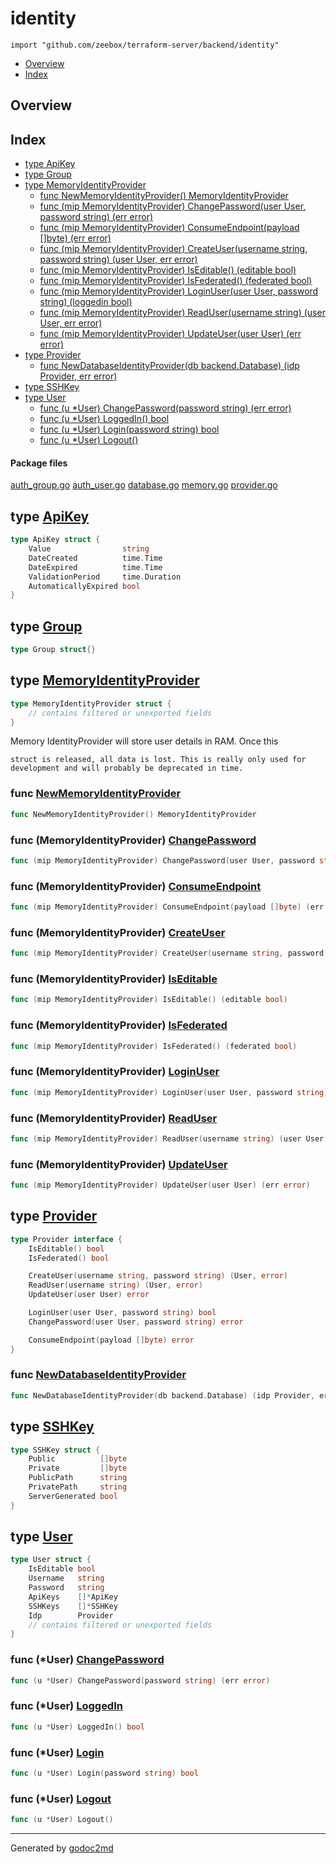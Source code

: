 

# identity
`import "github.com/zeebox/terraform-server/backend/identity"`

* [Overview](#pkg-overview)
* [Index](#pkg-index)

## <a name="pkg-overview">Overview</a>



## <a name="pkg-index">Index</a>
* [type ApiKey](#ApiKey)
* [type Group](#Group)
* [type MemoryIdentityProvider](#MemoryIdentityProvider)
  * [func NewMemoryIdentityProvider() MemoryIdentityProvider](#NewMemoryIdentityProvider)
  * [func (mip MemoryIdentityProvider) ChangePassword(user User, password string) (err error)](#MemoryIdentityProvider.ChangePassword)
  * [func (mip MemoryIdentityProvider) ConsumeEndpoint(payload []byte) (err error)](#MemoryIdentityProvider.ConsumeEndpoint)
  * [func (mip MemoryIdentityProvider) CreateUser(username string, password string) (user User, err error)](#MemoryIdentityProvider.CreateUser)
  * [func (mip MemoryIdentityProvider) IsEditable() (editable bool)](#MemoryIdentityProvider.IsEditable)
  * [func (mip MemoryIdentityProvider) IsFederated() (federated bool)](#MemoryIdentityProvider.IsFederated)
  * [func (mip MemoryIdentityProvider) LoginUser(user User, password string) (loggedin bool)](#MemoryIdentityProvider.LoginUser)
  * [func (mip MemoryIdentityProvider) ReadUser(username string) (user User, err error)](#MemoryIdentityProvider.ReadUser)
  * [func (mip MemoryIdentityProvider) UpdateUser(user User) (err error)](#MemoryIdentityProvider.UpdateUser)
* [type Provider](#Provider)
  * [func NewDatabaseIdentityProvider(db backend.Database) (idp Provider, err error)](#NewDatabaseIdentityProvider)
* [type SSHKey](#SSHKey)
* [type User](#User)
  * [func (u *User) ChangePassword(password string) (err error)](#User.ChangePassword)
  * [func (u *User) LoggedIn() bool](#User.LoggedIn)
  * [func (u *User) Login(password string) bool](#User.Login)
  * [func (u *User) Logout()](#User.Logout)


#### <a name="pkg-files">Package files</a>
[auth_group.go](/src/github.com/zeebox/terraform-server/backend/identity/auth_group.go) [auth_user.go](/src/github.com/zeebox/terraform-server/backend/identity/auth_user.go) [database.go](/src/github.com/zeebox/terraform-server/backend/identity/database.go) [memory.go](/src/github.com/zeebox/terraform-server/backend/identity/memory.go) [provider.go](/src/github.com/zeebox/terraform-server/backend/identity/provider.go) 






## <a name="ApiKey">type</a> [ApiKey](/src/target/auth_user.go?s=808:986#L48)
``` go
type ApiKey struct {
    Value                string
    DateCreated          time.Time
    DateExpired          time.Time
    ValidationPeriod     time.Duration
    AutomaticallyExpired bool
}
```









## <a name="Group">type</a> [Group](/src/target/auth_group.go?s=18:37#L3)
``` go
type Group struct{}
```









## <a name="MemoryIdentityProvider">type</a> [MemoryIdentityProvider](/src/target/memory.go?s=443:504#L19)
``` go
type MemoryIdentityProvider struct {
    // contains filtered or unexported fields
}
```
Memory IdentityProvider will store user details in RAM. Once this


	struct is released, all data is lost. This is really only used for
	development and will probably be deprecated in time.







### <a name="NewMemoryIdentityProvider">func</a> [NewMemoryIdentityProvider](/src/target/memory.go?s=116:171#L10)
``` go
func NewMemoryIdentityProvider() MemoryIdentityProvider
```




### <a name="MemoryIdentityProvider.ChangePassword">func</a> (MemoryIdentityProvider) [ChangePassword](/src/target/memory.go?s=1812:1900#L79)
``` go
func (mip MemoryIdentityProvider) ChangePassword(user User, password string) (err error)
```



### <a name="MemoryIdentityProvider.ConsumeEndpoint">func</a> (MemoryIdentityProvider) [ConsumeEndpoint](/src/target/memory.go?s=671:748#L31)
``` go
func (mip MemoryIdentityProvider) ConsumeEndpoint(payload []byte) (err error)
```



### <a name="MemoryIdentityProvider.CreateUser">func</a> (MemoryIdentityProvider) [CreateUser](/src/target/memory.go?s=762:863#L35)
``` go
func (mip MemoryIdentityProvider) CreateUser(username string, password string) (user User, err error)
```



### <a name="MemoryIdentityProvider.IsEditable">func</a> (MemoryIdentityProvider) [IsEditable](/src/target/memory.go?s=506:568#L23)
``` go
func (mip MemoryIdentityProvider) IsEditable() (editable bool)
```



### <a name="MemoryIdentityProvider.IsFederated">func</a> (MemoryIdentityProvider) [IsFederated](/src/target/memory.go?s=587:651#L27)
``` go
func (mip MemoryIdentityProvider) IsFederated() (federated bool)
```



### <a name="MemoryIdentityProvider.LoginUser">func</a> (MemoryIdentityProvider) [LoginUser](/src/target/memory.go?s=1633:1720#L75)
``` go
func (mip MemoryIdentityProvider) LoginUser(user User, password string) (loggedin bool)
```



### <a name="MemoryIdentityProvider.ReadUser">func</a> (MemoryIdentityProvider) [ReadUser](/src/target/memory.go?s=1122:1204#L50)
``` go
func (mip MemoryIdentityProvider) ReadUser(username string) (user User, err error)
```



### <a name="MemoryIdentityProvider.UpdateUser">func</a> (MemoryIdentityProvider) [UpdateUser](/src/target/memory.go?s=1552:1619#L71)
``` go
func (mip MemoryIdentityProvider) UpdateUser(user User) (err error)
```



## <a name="Provider">type</a> [Provider](/src/target/provider.go?s=18:350#L3)
``` go
type Provider interface {
    IsEditable() bool
    IsFederated() bool

    CreateUser(username string, password string) (User, error)
    ReadUser(username string) (User, error)
    UpdateUser(user User) error

    LoginUser(user User, password string) bool
    ChangePassword(user User, password string) error

    ConsumeEndpoint(payload []byte) error
}
```






### <a name="NewDatabaseIdentityProvider">func</a> [NewDatabaseIdentityProvider](/src/target/database.go?s=86:165#L8)
``` go
func NewDatabaseIdentityProvider(db backend.Database) (idp Provider, err error)
```




## <a name="SSHKey">type</a> [SSHKey](/src/target/auth_user.go?s=666:806#L40)
``` go
type SSHKey struct {
    Public          []byte
    Private         []byte
    PublicPath      string
    PrivatePath     string
    ServerGenerated bool
}
```









## <a name="User">type</a> [User](/src/target/auth_user.go?s=45:222#L8)
``` go
type User struct {
    IsEditable bool
    Username   string
    Password   string
    ApiKeys    []*ApiKey
    SSHKeys    []*SSHKey
    Idp        Provider
    // contains filtered or unexported fields
}
```









### <a name="User.ChangePassword">func</a> (\*User) [ChangePassword](/src/target/auth_user.go?s=441:499#L32)
``` go
func (u *User) ChangePassword(password string) (err error)
```



### <a name="User.LoggedIn">func</a> (\*User) [LoggedIn](/src/target/auth_user.go?s=386:416#L28)
``` go
func (u *User) LoggedIn() bool
```



### <a name="User.Login">func</a> (\*User) [Login](/src/target/auth_user.go?s=224:266#L19)
``` go
func (u *User) Login(password string) bool
```



### <a name="User.Logout">func</a> (\*User) [Logout](/src/target/auth_user.go?s=337:360#L24)
``` go
func (u *User) Logout()
```







- - -
Generated by [godoc2md](http://godoc.org/github.com/davecheney/godoc2md)
